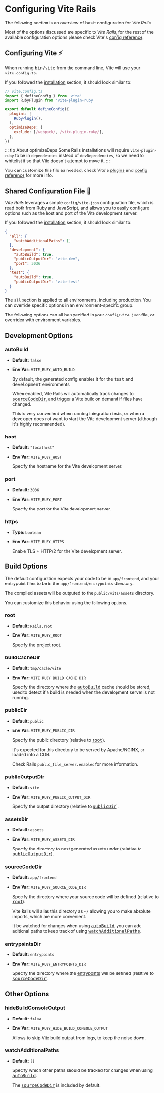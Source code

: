[installation]: /guide/#installation-💿
[config reference]: https://vitejs.dev/config/
[plugins]: https://vitejs.dev/plugins/
[entrypoints]: /guide/development.html#entrypoints-⤵%EF%B8%8F
[sourceCodeDir]: /config/#sourcecodedir
[autoBuild]: /config/#autobuild
[publicOutputDir]: /config/#publicoutputdir
[watchAdditionalPaths]: /config/#watchadditionalpaths
[publicDir]: /config/#publicdir
[root]: /config/#root

# Configuring Vite Rails

The following section is an overview of basic configuration for _Vite Rails_.

Most of the options discussed are specific to _Vite Rails_, for the rest of the
available configuration options please check Vite's [config reference].

## Configuring Vite ⚡

When running <kbd>bin/vite</kbd> from the command line, Vite will use your `vite.config.ts`.

If you followed the [installation] section, it should look similar to:

```js
// vite.config.ts
import { defineConfig } from 'vite'
import RubyPlugin from 'vite-plugin-ruby'

export default defineConfig({
  plugins: [
    RubyPlugin(),
  ],
  optimizeDeps: {
    exclude: [/webpack/, /vite-plugin-ruby/],
  },
})
```

::: tip About optimizeDeps
Some Rails installations will require `vite-plugin-ruby` to be in `dependencies` instead of `devDependencies`, so we need to whitelist it so that Vite doesn't attempt to move it.
:::

You can customize this file as needed, check Vite's [plugins] and [config reference] for more info.

## Shared Configuration File 📄

_Vite Rails_ leverages a simple `config/vite.json` configuration file, which is
read both from Ruby and JavaScript, and allows you to easily configure options
such as the host and port of the Vite development server.

If you followed the [installation] section, it should look similar to:

```json
{
  "all": {
    "watchAdditionalPaths": []
  },
  "development": {
    "autoBuild": true,
    "publicOutputDir": "vite-dev",
    "port": 3036
  },
  "test": {
    "autoBuild": true,
    "publicOutputDir": "vite-test"
  }
}
```

The `all` section is applied to all environments, including production. You can override specific options in an environment-specific group.

The following options can all be specified in your `config/vite.json` file, or
overriden with environment variables.

## Development Options

### autoBuild

- **Default:** `false`
- **Env Var:** `VITE_RUBY_AUTO_BUILD`

  By default, the generated config enables it for the <kbd>test</kbd> and <kbd>development</kbd> environments.

  When enabled, Vite Rails will automatically track changes to <kbd>[sourceCodeDir]</kbd>,
  and trigger a Vite build on demand if files have changed.

  This is very convenient when running integration tests, or when a developer
  does not want to start the Vite development server (although it's highly recommended).

### host

- **Default:** `"localhost"`
- **Env Var:** `VITE_RUBY_HOST`

  Specify the hostname for the Vite development server.

### port

- **Default:** `3036`
- **Env Var:** `VITE_RUBY_PORT`

  Specify the port for the Vite development server.

### https

- **Type:** `boolean`
- **Env Var:** `VITE_RUBY_HTTPS`

  Enable TLS + HTTP/2 for the Vite development server.

## Build Options

The default configuration expects your code to be in `app/frontend`, and your
entrypoint files to be in the `app/frontend/entrypoints` directory.

The compiled assets will be outputed to the `public/vite/assets` directory.

You can customize this behavior using the following options.

### root

- **Default:** `Rails.root`
- **Env Var:** `VITE_RUBY_ROOT`

  Specify the project root.

### buildCacheDir

- **Default:** `tmp/cache/vite`
- **Env Var:** `VITE_RUBY_BUILD_CACHE_DIR`

  Specify the directory where the <kbd>[autoBuild]</kbd> cache should be stored, used to
  detect if a build is needed when the development server is not running.

### publicDir

- **Default:** `public`
- **Env Var:** `VITE_RUBY_PUBLIC_DIR`

  Specify the public directory (relative to <kbd>[root]</kbd>).

  It's expected for this directory to be served by Apache/NGINX, or loaded into a CDN.

  Check Rails `public_file_server.enabled` for more information.

### publicOutputDir

- **Default:** `vite`
- **Env Var:** `VITE_RUBY_PUBLIC_OUTPUT_DIR`

  Specify the output directory (relative to <kbd>[publicDir]</kbd>).

### assetsDir

- **Default:** `assets`
- **Env Var:** `VITE_RUBY_ASSETS_DIR`

  Specify the directory to nest generated assets under (relative to <kbd>[publicOutputDir]</kbd>).

### sourceCodeDir

- **Default:** `app/frontend`
- **Env Var:** `VITE_RUBY_SOURCE_CODE_DIR`

  Specify the directory where your source code will be defined (relative to <kbd>[root]</kbd>).

  Vite Rails will alias this directory as `~/` allowing you to make absolute imports, which are more convenient.

  It be watched for changes when using <kbd>[autoBuild]</kbd>, you can add aditional paths
  to keep track of using <kbd>[watchAdditionalPaths]</kbd>.

### entrypointsDir

- **Default:** `entrypoints`
- **Env Var:** `VITE_RUBY_ENTRYPOINTS_DIR`

  Specify the directory where the [entrypoints] will be defined (relative to <kbd>[sourceCodeDir]</kbd>).

## Other Options

### hideBuildConsoleOutput

- **Default:** `false`
- **Env Var:** `VITE_RUBY_HIDE_BUILD_CONSOLE_OUTPUT`

  Allows to skip Vite build output from logs, to keep the noise down.

### watchAdditionalPaths

- **Default:** `[]`

  Specify which other paths should be tracked for changes when using <kbd>[autoBuild]</kbd>.

  The <kbd>[sourceCodeDir]</kbd> is included by default.

<br>
<br>
<br>
<br>
<br>
<br>
<br>
<br>
<br>
<br>
<br>
<br>
<br>
<br>
<br>
<br>
<br>
<br>
<br>
